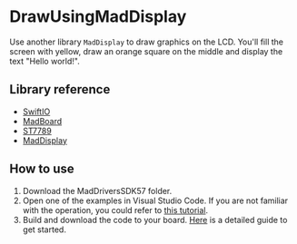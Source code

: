# DrawUsingMadDisplay

Use another library `MadDisplay` to draw graphics on the LCD. You'll fill the screen with yellow, draw an orange square on the middle and display the text "Hello world!".

## Library reference

* [SwiftIO](https://github.com/madmachineio/SwiftIO)
* [MadBoard](https://github.com/madmachineio/MadBoards)
* [ST7789](https://github.com/madmachineio/MadDriversSDK57/tree/main/Sources/ST7789/ST7789.swift)
* [MadDisplay](https://github.com/madmachineio/MadDisplay)


## How to use

1. Download the MadDriversSDK57 folder.
2. Open one of the examples in Visual Studio Code. If you are not familiar with the operation, you could refer to [this tutorial](https://docs.madmachine.io/how-to/open-project).
3. Build and download the code to your board. [Here](https://docs.madmachine.io/overview/run-your-first-project) is a detailed guide to get started.
